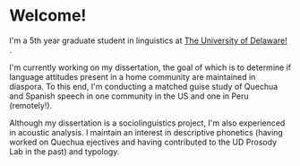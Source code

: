 <html>
<head>
  
</head>
<body>

<h1>Welcome!</h1>

<p>I'm a 5th year graduate student in linguistics at <a href="hhttps://www.lingcogsci.udel.edu/" target="_blank">The University of Delaware!</a> .</p> 
  
<p>I'm currently working on my dissertation, the goal of which is to determine if language attitudes present in a home community are maintained in diaspora. To this end, I'm conducting a matched guise study of Quechua and Spanish speech in one community in the US and one in Peru (remotely!). </p>
  
<p> Although my dissertation is a sociolinguistics project, I'm also experienced in acoustic analysis. l maintain an interest in descriptive phonetics (having worked on Quechua ejectives and having contributed to the UD Prosody Lab in the past) and typology.</p>


</body>
</html>
